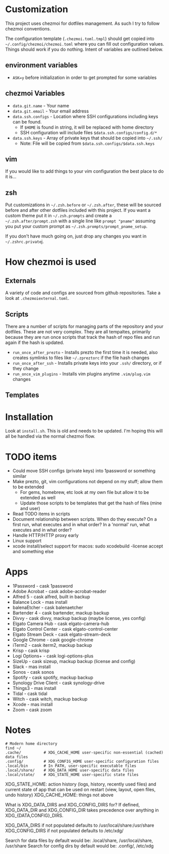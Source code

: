 # Customization

This project uses chezmoi for dotfiles management. As such I try to follow
chezmoi conventions.

The configuration template (`.chezmoi.toml.tmpl`) should get copied into
`~/.config/chezmoi/chezmoi.toml` where you can fill out configuration values.
Things should work if you do nothing. Intent of variables are outlined below.

## environment variables

* `ASK=y` before initialization in order to get prompted for some variables

## chezmoi Variables

* `data.git.name` - Your name
* `data.git.email` - Your email address
* `data.ssh.configs` - Location where SSH configurations including keys can be found.
    * If `$HOME` is found in string, it will be replaced with home directory
    * SSH configuration will include files `$data.ssh.configs/config.d/*`
* `data.ssh.keys` - Array of private keys that should be copied into `~/.ssh/`
    * Note: File will be copied from `$data.ssh.configs/$data.ssh.keys`

## vim

If you would like to add things to your vim configuration the best place to do
it is...

## zsh

Put customizations in `~/.zsh.before` or `~/.zsh.after`, these will be sourced
before and after other dotfiles included with this project. If you want a custom
theme put it in `~/.zsh.prompts` and create a `~/.zsh.after/prompt.zsh` with a
single line like `prompt "pname"` assuming you put your custom prompt as
`~/.zsh.prompts/prompt_pname_setup`.

If you don't have much going on, just drop any changes you want in
`~/.zshrc.private`j.

# How chezmoi is used

## Externals

A variety of code and configs are sourced from github repositories. Take a look
at `.chezmoiexternal.toml`.

## Scripts

There are a number of scripts for managing parts of the repository and your
dotfiles. These are not very complex. They are all tempaltes, primarily
because they are run once scripts that track the hash of repo files and run
again if the hash is updated.

* `run_once_after_prezto` - Installs prezto the first time it is needed, also creates symlinks to files like `~/.zpreztorc` if the file hash changes
* `run_once_after_ssh` - Installs private keys into your `.ssh/` directory, or if they change
* `run_once_vim_plugins` - Installs vim plugins anytime `.vim/plug.vim` changes

## Templates

# Installation

Look at `install.sh`. This is old and needs to be updated. I'm hoping this will all be handled via the normal chezmoi flow.

# TODO items

* Could move SSH configs (private keys) into 1password or something similar
* Make prezto, git, vim configurations not depend on my stuff; allow them to be extended
    * For gems, homebrew, etc look at my own file but allow it to be extended as well
    * Update those scripts to be templates that get the hash of files (mine and user)
* Read TODO items in scripts
* Document relationship between scripts. When do they execute? On a first run, what executes and in what order? In a 'normal' run, what executes and in what order?
* Handle HTTP/HTTP proxy early
* Linux support
* xcode install/select support for macos: sudo xcodebuild -license accept and something else

# Apps

* 1Password - cask 1password
* Adobe Acrobat - cask adobe-acrobat-reader
* Alfred 5 - cask alfred, built in backup
* Balance Lock - mas install
* balenaEtcher - cask balenaetcher
* Bartender 4 - cask bartender, mackup backup
* Divvy - cask divvy, mackup backup (maybe license, yes config)
* Elgato Camera Hub - cask elgato-camera-hub
* Elgato Control Center - cask elgato-control-center
* Elgato Stream Deck - cask elgato-stream-deck
* Google Chrome - cask google-chrome
* iTerm2 - cask iterm2, mackup backup
* Krisp - cask krisp
* Logi Options+ - cask logi-options-plus
* SizeUp - cask sizeup, mackup backup (license and config)
* Slack - mas install
* Sonos - cask sonos
* Spotify - cask spotify, mackup backup
* Synology Drive Client - cask synology-drive
* Things3 - mas install
* Tidal - cask tidal
* Witch - cask witch, mackup backup
* Xcode - mas install
* Zoom - cask zoom

# Notes

```
# Modern home directory
find ~/
.cache/          # XDG_CACHE_HOME user-specific non-essential (cached) data files
.config/         # XDG_CONFIG_HOME user-specific configuration files
.local/bin       # In PATH, user-specific executable files
.local/share/    # XDG_DATA_HOME user-specific data files
.local/state/    # XDG_STATE_HOME user-specific state files
```

XDG_STATE_HOME: action history (logs, history, recently used files) and current
state of app that can be used on restart (view, layout, open files, undo
history)
XDG_CACHE_HOME: things not above

What is XDG_DATA_DIRS and XDG_CONFIG_DIRS for?
If defined, XDG_DATA_DIR and XDG_CONFIG_DIR takes precedence over anything in
XDG_{DATA,CONFIG}_DIRS.

XDG_DATA_DIRS if not populated defaults to /usr/local/share:/usr/share
XDG_CONFIG_DIRS if not populated defaults to /etc/xdg/

Search for data files by default would be: .local/share, /usr/local/share, /usr/share
Search for config dirs by default would be: .config/, /etc/xdg



